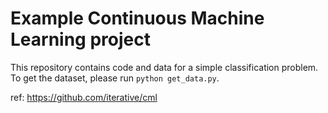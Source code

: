 # Example Continuous Machine Learning project

This repository contains code and data for a simple classification problem. To get the dataset, please run `python get_data.py`.

ref: <https://github.com/iterative/cml>
